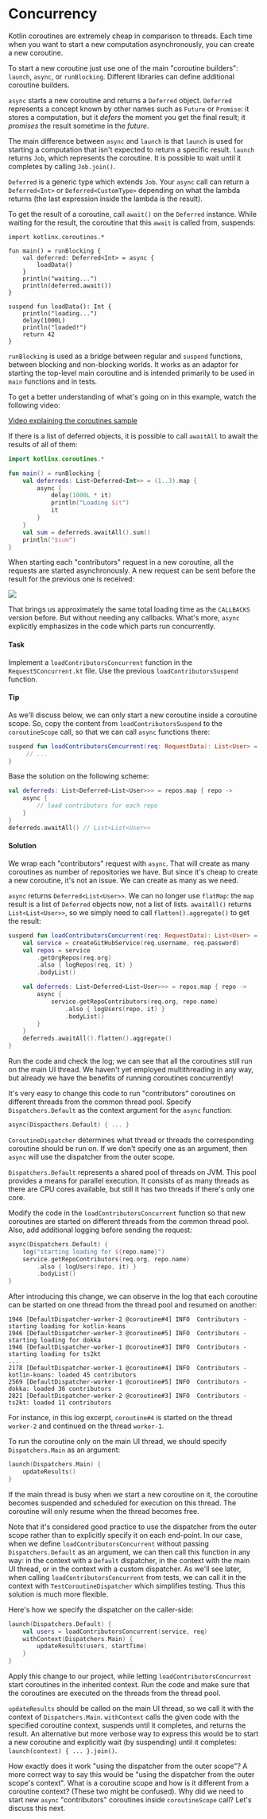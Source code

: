 # Concurrency

Kotlin coroutines are extremely cheap in comparison to threads.
Each time when you want to start a new computation asynchronously, you can create a new coroutine.

To start a new coroutine just use one of the main "coroutine builders": `launch`, `async`, or `runBlocking`.
Different libraries can define additional coroutine builders.

`async` starts a new coroutine and returns a `Deferred` object.
`Deferred` represents a concept known by other names such as `Future` or `Promise`:
it stores a computation, but it *defers* the moment you get the final result; 
it *promises* the result sometime in the *future*.

The main difference between `async` and `launch` is that `launch` is used for starting
a computation that isn't expected to return a specific result.
`launch` returns `Job`, which represents the coroutine.
It is possible to wait until it completes by calling `Job.join()`. 

`Deferred` is a generic type which extends `Job`.
Your `async` call can return a `Deferred<Int>` or `Deferred<CustomType>`
depending on what the lambda returns (the last expression inside the lambda is the result).

To get the result of a coroutine, call `await()` on the `Deferred` instance.
While waiting for the result, the coroutine that this `await` is called from, suspends:

```run-kotlin
import kotlinx.coroutines.*

fun main() = runBlocking {
    val deferred: Deferred<Int> = async {
        loadData()
    }
    println("waiting...")
    println(deferred.await())
}

suspend fun loadData(): Int {
    println("loading...")
    delay(1000L)
    println("loaded!")
    return 42
}
```

`runBlocking` is used as a bridge between regular and `suspend` functions, between blocking and non-blocking worlds.
It works as an adaptor for starting the top-level main coroutine and is intended primarily to be used in `main` functions
and in tests.

To get a better understanding of what's going on in this example, watch the following video:

[Video explaining the coroutines sample](https://youtu.be/zEZc5AmHQhk) 

If there is a list of deferred objects, it is possible to call `awaitAll` to await the results of all of them:

```kotlin
import kotlinx.coroutines.*

fun main() = runBlocking {
    val deferreds: List<Deferred<Int>> = (1..3).map {
        async {
            delay(1000L * it)
            println("Loading $it")
            it
        }
    }
    val sum = deferreds.awaitAll().sum()
    println("$sum")
}
```

When starting each "contributors" request in a new coroutine,
all the requests are started asynchronously.
A new request can be sent before the result for the previous one is received:  

![](./assets/5-concurrency/Concurrency.png)

That brings us approximately the same total loading time as the `CALLBACKS` version before.
But without needing any callbacks.
What's more, `async` explicitly emphasizes in the code which parts run concurrently.  

#### Task

Implement a `loadContributorsConcurrent` function in the `Request5Concurrent.kt` file.
Use the previous `loadContributorsSuspend` function.
 
#### Tip

As we'll discuss below, we can only start a new coroutine inside a coroutine scope.
So, copy the content from `loadContributorsSuspend` to the `coroutineScope` call,
so that we can call `async` functions there:

```kotlin
suspend fun loadContributorsConcurrent(req: RequestData): List<User> = coroutineScope {
     // ...
}
```

Base the solution on the following scheme:

```kotlin
val deferreds: List<Deferred<List<User>>> = repos.map { repo ->
    async {
        // load contributors for each repo
    }
}
deferreds.awaitAll() // List<List<User>> 
```

#### Solution

We wrap each "contributors" request with `async`.
That will create as many coroutines as number of repositories we have.
But since it's cheap to create a new coroutine, it's not an issue.
We can create as many as we need.
 
`async` returns `Deferred<List<User>>`. 
We can no longer use `flatMap`: the `map` result is a list of `Deferred` objects now, not a list of lists.
`awaitAll()` returns `List<List<User>>`, so we simply need to call `flatten().aggregate()` to get the result: 

```kotlin
suspend fun loadContributorsConcurrent(req: RequestData): List<User> = coroutineScope {
    val service = createGitHubService(req.username, req.password)
    val repos = service
        .getOrgRepos(req.org)
        .also { logRepos(req, it) }
        .bodyList()

    val deferreds: List<Deferred<List<User>>> = repos.map { repo ->
        async {
            service.getRepoContributors(req.org, repo.name)
                .also { logUsers(repo, it) }
                .bodyList()
        }
    }
    deferreds.awaitAll().flatten().aggregate()
}
```

Run the code and check the log; we can see that all the coroutines still run on the main UI thread.
We haven't yet employed multithreading in any way,
but already we have the benefits of running coroutines concurrently!

It's very easy to change this code to run "contributors" coroutines on different threads from the common thread pool.
Specify `Dispatchers.Default` as the context argument for the `async` function:

```kotlin
async(Dispacthers.Default) { ... }
``` 

`CoroutineDispatcher` determines what thread or threads the corresponding coroutine should be run on.
If we don't specify one as an argument, then `async` will use the dispatcher from the outer scope.

`Dispatchers.Default` represents a shared pool of threads on JVM.
This pool provides a means for parallel execution. 
It consists of as many threads as there are CPU cores available, but still it has two threads if there's only one core. 

Modify the code in the `loadContributorsConcurrent` function so that new coroutines are started on different
threads from the common thread pool.
Also, add additional logging before sending the request:

```kotlin
async(Dispatchers.Default) {
    log("starting loading for ${repo.name}")
    service.getRepoContributors(req.org, repo.name)
        .also { logUsers(repo, it) }
        .bodyList()
}
```

After introducing this change, we can observe in the log that each coroutine can be started on one thread
from the thread pool and resumed on another:

```
1946 [DefaultDispatcher-worker-2 @coroutine#4] INFO  Contributors - starting loading for kotlin-koans
1946 [DefaultDispatcher-worker-3 @coroutine#5] INFO  Contributors - starting loading for dokka
1946 [DefaultDispatcher-worker-1 @coroutine#3] INFO  Contributors - starting loading for ts2kt
...
2178 [DefaultDispatcher-worker-1 @coroutine#4] INFO  Contributors - kotlin-koans: loaded 45 contributors
2569 [DefaultDispatcher-worker-1 @coroutine#5] INFO  Contributors - dokka: loaded 36 contributors
2821 [DefaultDispatcher-worker-2 @coroutine#3] INFO  Contributors - ts2kt: loaded 11 contributors
``` 

For instance, in this log excerpt, `coroutine#4` is started on the thread `worker-2` and continued on the thread `worker-1`.

To run the coroutine only on the main UI thread, we should specify `Dispatchers.Main` as an argument:  

```kotlin
launch(Dispatchers.Main) {
    updateResults()
}
```

If the main thread is busy when we start a new coroutine on it,
the coroutine becomes suspended and scheduled for execution on this thread.
The coroutine will only resume when the thread becomes free.

Note that it's considered good practice to use the dispatcher from the outer scope rather than to explicitly specify it
on each end-point.
In our case, when we define `loadContributorsConcurrent` without passing `Dispatchers.Default` as an argument,
we can then call this function in any way: in the context with a `Default` dispatcher,
in the context with the main UI thread, or in the context with a custom dispatcher.
As we'll see later, when calling `loadContributorsConcurrent` from tests, we can call it in the context with 
`TestCoroutineDispatcher` which simplifies testing. Thus this solution is much more flexible. 

Here's how we specify the dispatcher on the caller-side:

```kotlin
launch(Dispatchers.Default) {
    val users = loadContributorsConcurrent(service, req)
    withContext(Dispatchers.Main) {
        updateResults(users, startTime)
    }
}
```

Apply this change to our project, while letting `loadContributorsConcurrent` start coroutines in the inherited context.
Run the code and make sure that the coroutines are executed on the threads from the thread pool. 

`updateResults` should be called on the main UI thread, so we call it with the context of `Dispatchers.Main`.
`withContext` calls the given code with the specified coroutine context, suspends until it completes,
and returns the result.
An alternative but more verbose way to express this would be to start a new coroutine and explicitly wait (by
suspending) until it completes: `launch(context) { ... }.join()`. 

How exactly does it work "using the dispatcher from the outer scope"?
A more correct way to say this would be "using the dispatcher from the outer scope's context".
What is a coroutine scope and how is it different from a coroutine context?
(These two might be confused).
Why did we need to start new `async` "contributors" coroutines inside `coroutineScope` call?
Let's discuss this next.  
